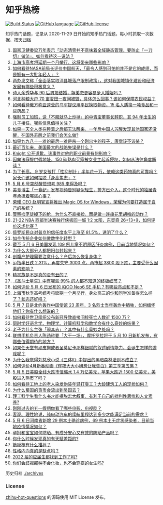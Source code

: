# 知乎热榜
[![Build Status](https://github.com/ToWeLong/zhihu-hot-questions/workflows/CI/badge.svg)](https://github.com/ToWeLong/zhihu-hot-questions/actions)
[![GitHub language](https://img.shields.io/badge/language-golang-orange.svg)](https://golang.org/)
[![GitHub license](https://img.shields.io/github/license/ToWeLong/zhihu-hot-questions)](https://github.com/ToWeLong/zhihu-hot-questions/blob/main/LICENSE)

知乎热门话题，记录从 2020-11-29 日开始的知乎热门话题。每小时抓取一次数据，按天[归档](./archives)

<!-- BEGIN -->

1. [国家卫健委梁万年表示「动态清零并不意味着全域静态管理，要防止『一刀切』做法」，如何看待这一说法？](https://www.zhihu.com/question/531626448)
1. [上海市高考将延期一个月举行，这将带来哪些影响？](https://www.zhihu.com/question/531706565)
1. [如何看待NASA前局长评价中国航天，「最令人感到可怕的并不是它的成绩，而是拥有一大批年轻人」？](https://www.zhihu.com/question/531471974)
1. [两办发文称「全面落实取消县城落户限制政策」，这对我国城镇化建设和经济发展有哪些积极意义？](https://www.zhihu.com/question/531667505)
1. [诗人余秀华与 90 后男友结婚，姐弟恋更容易步入婚姻吗？](https://www.zhihu.com/question/531316183)
1. [河北种粮大户 70 亩麦田一夜间被毁，具体怎么回事？该如何保障农民权益？](https://www.zhihu.com/question/531583778)
1. [如何看待俄方称亚速营的乌军提议用平民换取物资，15 名人质换一吨食品和一些药品？](https://www.zhihu.com/question/531494354)
1. [强制员工加班，说「不服就马上炒掉」的中青宝董事长辞职，其 94 年出生的儿子接任，哪些信息值得关注？](https://www.zhihu.com/question/531700011)
1. [如果一天全人类在睡着之后都无法醒来，一年后中国人苏醒发现其他国家还没醒，在国外苏醒之前我们会怎么做?](https://www.zhihu.com/question/530983711)
1. [如果九九八十一难的最后一难是杀一个刚出生的孩子，唐僧该不该杀？](https://www.zhihu.com/question/365769184)
1. [最近百年来，美国最大的战略失误是什么？](https://www.zhihu.com/question/376036755)
1. [Knight 公开道歉，该事件对他的职业前景有何影响？](https://www.zhihu.com/question/531607259)
1. [因向法庭提供假地址，150 碗熟肉买家被女业主起诉侵权，如何从法律角度解读？](https://www.zhihu.com/question/531695656)
1. [为了长高， 9 岁女孩打「性抑制针」半年花十万，依赖这类药物真的可靠吗？家长们该如何摆脱「身高焦虑」？](https://www.zhihu.com/question/531623482)
1. [5 月 6 号突然醒悟想考 985 来得及吗？](https://www.zhihu.com/question/531560732)
1. [美食博主「一食纪」发布视频告别疑似轻生，警方已介入，这个时代的独居青年承担着哪些心事？](https://www.zhihu.com/question/531604326)
1. [荣耀 CEO 赵明官宣将推出 Magic OS for Windows，荣耀为何要打造属于自己的系统？](https://www.zhihu.com/question/531645527)
1. [警察捡歹徒掉下的枪，为什么不直接捡，而是做一连串花里胡哨的动作？](https://www.zhihu.com/question/527900401)
1. [21-22 NBA 西部半决赛独行侠扳回一城 1:2 太阳，东契奇 26+13+9，如何评价这场比赛？](https://www.zhihu.com/question/531695925)
1. [俄罗斯民众对普京的信任度水平上涨至 81.5%，说明了什么？](https://www.zhihu.com/question/531669618)
1. [如今传统企业如何做数字化转型？](https://www.zhihu.com/question/284299571)
1. [截至 5 月 6 日美国发现 109 例儿童不明原因肝炎病例，目前当地情况如何？](https://www.zhihu.com/question/531702615)
1. [为什么大部分人都把阳台封起来？](https://www.zhihu.com/question/529922504)
1. [剖腹产护理需要注意什么？产后怎么恢复身体？](https://www.zhihu.com/question/489613986)
1. [沪指半日跌 2.31%，再度失守 3000 点，两市超 3800 股下跌，主要受什么因素的影响？](https://www.zhihu.com/question/531592966)
1. [精灵族是不是真的没有丑的？](https://www.zhihu.com/question/39730339)
1. [《圣斗士星矢》中有哪些 99% 的人都不知道的终极细节？](https://www.zhihu.com/question/455434177)
1. [如何评价 5 月 6 日发布的 iQOO Neo6 SE 手机？有哪些亮点和不足？](https://www.zhihu.com/question/531650017)
1. [上海市秋季高考统考将延期一个月举行，身处高三的你和同学准备得怎么样了？状态还好吗？](https://www.zhihu.com/question/531713323)
1. [5 月 7 日是北约轰炸中国使馆 23 周年，3 名烈士当年轰炸中牺牲，如何缅怀他们？你有什么想说的？](https://www.zhihu.com/question/531695408)
1. [如何看待世卫组织公布新冠导致直接间接死亡人数近 1500 万？](https://www.zhihu.com/question/531661596)
1. [同时学好语言学、物理学、计算机科学和数学会有什么奇妙的结果？](https://www.zhihu.com/question/469188555)
1. [老子为什么主张「弱其志」？其中有什么奥妙之处吗？](https://www.zhihu.com/question/520144908)
1. [联想手机负责人陈劲称要「大干一场」，摩托罗拉将于 5 月 10 日新机发布，有哪些值得期待的地方？](https://www.zhihu.com/question/531439521)
1. [如果任天堂有顽皮狗或者圣莫尼卡那样细腻的叙述剧情能力，会诞生怎样的游戏呢？](https://www.zhihu.com/question/403919170)
1. [为什么我觉得刘慈欣小说《三体II》中提出的黑暗森林法则不成立？](https://www.zhihu.com/question/358152060)
1. [如何评价4月新番动画《辉夜大大小姐想让我告白》第三季第五集？](https://www.zhihu.com/question/531686377)
1. [5 月 5 日美股全线大跌市值缩水 1.4 万亿美元，苹果大跌近 1500 亿美元，美股进入熊市了吗？](https://www.zhihu.com/question/531557583)
1. [如何看待工地上的老人染发伪装年轻打零工？大龄建筑工人的现状如何？](https://www.zhihu.com/question/531433875)
1. [为什么蜀国的货币会流出到吴国去？](https://www.zhihu.com/question/530063580)
1. [理工科学生看什么书才能摆脱宏大叙事，有利于自己的批判性思维和人文素养?](https://www.zhihu.com/question/530106529)
1. [刚刚过去的五一假期你看了哪些电影、电视剧？](https://www.zhihu.com/question/531420055)
1. [客观、理性地说，纯电动汽车的续航里程达到多少才能满足当前的需求？](https://www.zhihu.com/question/312377833)
1. [5 月 6 日河南省新增 29 例本土确诊病例，69 例本土无症状感染者，目前当地疫情情况如何？](https://www.zhihu.com/question/531701748)
1. [孕妈和宝宝如何防晒，有成分安心又有效的防晒产品吗？](https://www.zhihu.com/question/527908583)
1. [你什么时候发现真的有天赋差距的?](https://www.zhihu.com/question/531148965)
1. [筋膜枪有什么推荐？](https://www.zhihu.com/question/358095647)
1. [性格内向真的是缺点吗？](https://www.zhihu.com/question/531542876)
1. [2022 届的应届生都找到工作了吗?](https://www.zhihu.com/question/518534657)
1. [你们会歧视那种不会化妆，也不会穿搭的女生吗?](https://www.zhihu.com/question/531019009)

<!-- END -->

历史归档 [./archives](./archives)


### License
[zhihu-hot-questions](https://github.com/towelong/zhihu-hot-questions) 的源码使用 MIT License 发布。